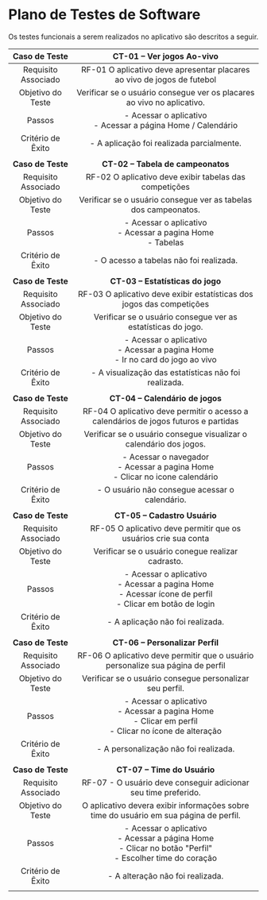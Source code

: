 # Plano de Testes de Software

Os testes funcionais a serem realizados no aplicativo são descritos a seguir.
 
| **Caso de Teste** 	| **CT-01 – Ver jogos Ao-vivo** 	|
|:---:	|:---:	|
|	Requisito Associado 	| RF-01 O aplicativo deve apresentar placares ao vivo de jogos de futebol |
| Objetivo do Teste 	| Verificar se o usuário consegue ver os placares ao vivo no aplicativo. |
| Passos 	| - Acessar o aplicativo <br> - Acessar a página Home / Calendário <br> |
|Critério de Êxito | - A aplicação foi realizada parcialmente. |
|  	|  	|
| **Caso de Teste** 	| **CT-02 – Tabela de campeonatos**	|
|Requisito Associado | RF-02 O aplicativo deve exibir tabelas das competições |
| Objetivo do Teste 	| Verificar se o usuário consegue ver as tabelas dos campeonatos. |
| Passos 	| - Acessar o aplicativo <br> - Acessar a pagina Home <br> - Tabelas <br> |
|Critério de Êxito | - O acesso a tabelas não foi realizada. |
|  	|  	|
| **Caso de Teste** 	| **CT-03 – Estatísticas do jogo**	|
|Requisito Associado | RF-03 O aplicativo deve exibir estatísticas dos jogos das competições |
| Objetivo do Teste 	| Verificar se o usuário consegue ver as estatísticas do jogo. |
| Passos 	| - Acessar o aplicativo <br> - Acessar a pagina Home <br> - Ir no card do jogo ao vivo <br> |
|Critério de Êxito | - A visualização das estatísticas não foi realizada. |
|  	|  	|
| **Caso de Teste** 	| **CT-04 – Calendário de jogos**	|
|Requisito Associado | RF-04 O aplicativo deve permitir o acesso a calendários de jogos futuros e partidas |
| Objetivo do Teste 	| Verificar se o usuário consegue visualizar o calendário dos jogos. |
| Passos 	| - Acessar o navegador <br> - Acessar a pagina Home <br> - Clicar no icone calendário <br> |
|Critério de Êxito | - O usuário não consegue acessar o calendário. |
|  	|  	|
| **Caso de Teste** 	| **CT-05 – Cadastro Usuário**	|
|Requisito Associado | RF-05 O aplicativo deve permitir que os usuários crie sua conta |
| Objetivo do Teste 	| Verificar se o usuário conegue realizar cadrasto. |
| Passos 	| - Acessar o aplicativo <br> - Acessar a pagina Home <br> - Acessar ícone de perfil  <br> - Clicar em botão de login <br> |
|Critério de Êxito | - A aplicação não foi realizada. |
|  	|  	|
| **Caso de Teste** 	| **CT-06 – Personalizar Perfil**	|
|Requisito Associado | RF-06 O aplicativo deve permitir que o usuário personalize sua página de perfil |
| Objetivo do Teste 	| Verificar se o usuário consegue personalizar seu perfil. |
| Passos 	| - Acessar o aplicativo <br> - Acessar a pagina Home <br> - Clicar em perfil <br> - Clicar no ícone de alteração <br> |
|Critério de Êxito | - A personalização não foi realizada. |
|  	|  	|
| **Caso de Teste** 	| **CT-07 – Time do Usuário**	|
|Requisito Associado | RF-07 - O usuário deve conseguir adicionar seu time preferido. |
| Objetivo do Teste 	| O aplicativo devera exibir informações sobre time do usuário em sua página de perfil. |
| Passos 	| - Acessar o aplicativo <br> - Acessar a página Home <br> - Clicar no botão "Perfil" <br> - Escolher time do coração <br> |
|Critério de Êxito | - A alteração não foi realizada. |
|  	|  	|


